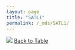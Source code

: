 ```yaml
---
layout: page
title: "SATL1"
permalink: /_mds/SATL1/
---
```


![](../../alns_9.28.22/aln_5HSAA094554_0.994.png?raw=true
)
[Back to Table](../../display)
